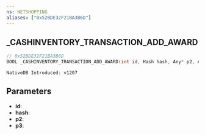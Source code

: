 ```yaml
---
ns: NETSHOPPING
aliases: ["0x52BDE32F21BA3B6D"]
---
```

## _CASHINVENTORY_TRANSACTION_ADD_AWARD

```c
// 0x52BDE32F21BA3B6D
BOOL _CASHINVENTORY_TRANSACTION_ADD_AWARD(int id, Hash hash, Any* p2, Any* p3);
```

```
NativeDB Introduced: v1207
```

## Parameters
* **id**:
* **hash**:
* **p2**:
* **p3**:
